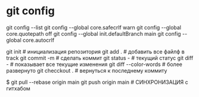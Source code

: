# git config
git config --list
git config --global core.safecrlf warn
git config --global core.quotepath off
git config --global init.defaultBranch main
git config --global core.autocrlf

git init # инициализация репозитория
git add . # добавить все файлф в track
git commit -m # сделать коммит
git status - # текущий статус
git diff - # показывает все текущие изменения
git diff --color-words # более развернуто
git checckout . # вернуться к последнему коммиту

$ git pull --rebase origin main
git push origin main # СИНХРОНИЗАЦИЯ  с гитхабом